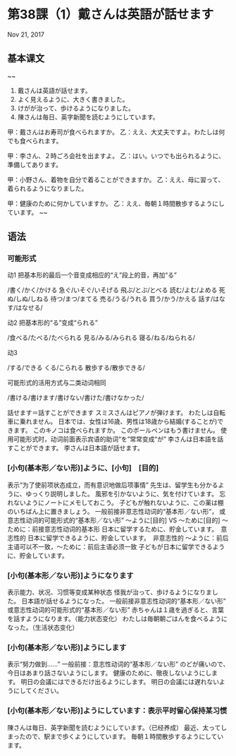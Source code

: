 # 第38課（1）戴さんは英語が話せます
Nov 21, 2017

## 基本课文
~~
1. 戴さんは英語が話せます。
2. よく見えるように、大きく書きました。
3. けがが治って、歩けるようになりました。
4. 陳さんは毎日、英字新聞を読むようにしています。

甲：戴さんはお寿司が食べられますか。
乙：ええ、大丈夫ですよ。わたしは何でも食べられます。

甲：李さん、２時ごろ会社を出ますよ。
乙：はい。いつでも出られるように、準備してあります。

甲：小野さん、着物を自分で着ることができますか。
乙：ええ、母に習って、着られるようになりました。

甲：健康のために何かしていますか。
乙：ええ、毎朝１時間散歩するようにしています。
~~
## 语法
### 可能形式
动1
把基本形的最后一个音变成相应的“え”段上的音，再加“る”

/書く/かく/かける
急ぐ/いそぐ/いそげる
飛ぶ/とぶ/とべる
読む/よむ/よめる
死ぬ/しぬ/しねる
待つ/まつ/まてる
売る/うる/うれる
買う/かう/かえる
話す/はなす/はなせる/

动2
把基本形的“る”变成“られる”

/食べる/たべる/たべられる
見る/みる/みられる
寝る/ねる/ねられる/

动3

/する/できる
くる/こられる
散歩する/散歩できる/

可能形式的活用方式与二类动词相同

/書ける/書けます/書けない/書けた/書けなかった/

話せます＝話すことができます
スミスさんはピアノが弾けます。
わたしは自転車に乗れません。
日本では、女性は16歳、男性は18歳から結婚(することが)できます。
このキノコは食べられますか。
このボールペンはもう書けません。
使用可能形式时，动词前面表示宾语的助词“を”常常变成“が”
李さんは日本語を話すことができます。
李さんは日本語が話せます。

### [小句(基本形／ない形)]ように、[小句]　[目的]
表示“为了使前项状态成立，而有意识地做后项事情”
先生は、留学生も分かるように、ゆっくり説明しました。
風邪を引かないように、気を付けています。
忘れないようにノートにメモしておこう。
子どもが触れないように、この薬は棚のいちばん上に置きましょう。
一般前接非意志性动词的“基本形／ない形”，
或意志性动词的可能形式的“基本形／ない形”
～ように[目的] VS ～ために[目的]
～ために：前接意志性动词的基本形
日本に留学するために、貯金しています。　意志性的
日本に留学できるように、貯金しています。　非意志性的
～ように：前后主语可以不一致，～ために：前后主语必须一致
子どもが日本に留学できるように、貯金しています。

### [小句(基本形／ない形)]ようになります
表示能力、状况、习惯等变成某种状态
怪我が治って、歩けるようになりました。
日本語が話せるようになった。
一般前接非意志性动词的“基本形／ない形”
或意志性动词的可能形式的“基本形／ない形”
赤ちゃんは１歳を過ぎると、言葉を話すようになります。（能力状态变化）
わたしは毎朝朝ごはんを食べるようになった。（生活状态变化）

### [小句(基本形／ない形)]ようにします
表示“努力做到……”
一般前接：意志性动词的“基本形／ない形”
のどが痛いので、今日はあまり話さないようにします。
健康のために、徹夜しないようにします。
明日の会議にはできるだけ出るようにします。
明日の会議には遅れないようにしてください。
### [小句(基本形／ない形)]ようにしています：表示平时留心保持某习惯
陳さんは毎日、英字新聞を読むようにしています。（已经养成）
最近、太ってしまったので、駅まで歩くようにしています。
毎朝１時間散歩するようにしています。